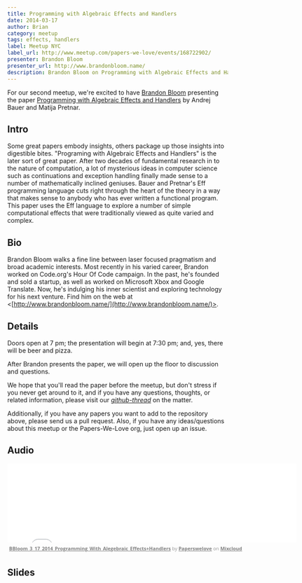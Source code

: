 ```yaml
---
title: Programming with Algebraic Effects and Handlers
date: 2014-03-17
author: Brian
category: meetup
tags: effects, handlers
label: Meetup NYC
label_url: http://www.meetup.com/papers-we-love/events/168722902/
presenter: Brandon Bloom
presenter_url: http://www.brandonbloom.name/
description: Brandon Bloom on Programming with Algebraic Effects and Handlers
---
```


For our second meetup, we're excited to have [Brandon Bloom](https://twitter.com/BrandonBloom) presenting the paper [Programming with Algebraic Effects and Handlers](https://github.com/papers-we-love/papers-we-love/blob/master/plt/programming-with-algebraic-effects-and-handlers.pdf?raw=true) by Andrej Bauer and Matija Pretnar.

## Intro

Some great papers embody insights, others package up those insights into digestible bites. "Programing with Algebraic Effects and Handlers" is the later sort of great paper. After two decades of fundamental research in to the nature of computation, a lot of mysterious ideas in computer science such as continuations and exception handling finally made sense to a number of mathematically inclined geniuses. Bauer and Pretnar's Eff programming language cuts right through the heart of the theory in a way that makes sense to anybody who has ever written a functional program. This paper uses the Eff language to explore a number of simple computational effects that were traditionally viewed as quite varied and complex.

## Bio

Brandon Bloom walks a fine line between laser focused pragmatism and broad academic interests. Most recently in his varied career, Brandon worked on Code.org's Hour Of Code campaign. In the past, he's founded and sold a startup, as well as worked on Microsoft Xbox and Google Translate. Now, he's indulging his inner scientist and exploring technology for his next venture. Find him on the web at <[http://www.brandonbloom.name/](http://www.brandonbloom.name/)>.

## Details

Doors open at 7 pm; the presentation will begin at 7:30 pm; and, yes, there will be beer and pizza. 

After Brandon presents the paper, we will open up the floor to discussion and questions.  

We hope that you'll read the paper before the meetup, but don't stress if you never get around to it, and if you have any questions, thoughts, or related information, please visit our [*github-thread*](https://github.com/papers-we-love/papers-we-love/issues/9) on the matter.

Additionally, if you have any papers you want to add to the repository above, please send us a pull request. Also, if you have any ideas/questions about this meetup or the Papers-We-Love org, just open up an issue.

## Audio

<iframe width="660" height="180" src="//www.mixcloud.com/widget/iframe/?feed=http%3A%2F%2Fwww.mixcloud.com%2Fpaperswelove%2Fbbloom_3_17_2014_programming_with_alegebraic_effectshandlers%2F&amp;embed_uuid=3e0ac7a7-bc06-4b5b-a904-983a2bef0ce6&amp;replace=0&amp;hide_cover=1&amp;embed_type=widget_standard&amp;hide_tracklist=1" frameborder="0"></iframe><div style="clear: both; height: 3px; width: 652px;"></div><p style="display: block; font-size: 11px; font-family: 'Open Sans', Helvetica, Arial, sans-serif; margin: 0px; padding: 3px 4px; color: rgb(153, 153, 153); width: 652px;"><a href="http://www.mixcloud.com/paperswelove/bbloom_3_17_2014_programming_with_alegebraic_effectshandlers/?utm_source=widget&amp;amp;utm_medium=web&amp;amp;utm_campaign=base_links&amp;amp;utm_term=resource_link" target="_blank" style="color:#808080; font-weight:bold;">BBloom_3_17_2014_Programming_With_Alegebraic_Effects+Handlers</a><span> by </span><a href="http://www.mixcloud.com/paperswelove/?utm_source=widget&amp;amp;utm_medium=web&amp;amp;utm_campaign=base_links&amp;amp;utm_term=profile_link" target="_blank" style="color:#808080; font-weight:bold;">Paperswelove</a><span> on </span><a href="http://www.mixcloud.com/?utm_source=widget&amp;utm_medium=web&amp;utm_campaign=base_links&amp;utm_term=homepage_link" target="_blank" style="color:#808080; font-weight:bold;"> Mixcloud</a></p><div style="clear: both; height: 3px; width: 652px;"></div>

## Slides

<script async class="speakerdeck-embed" data-id="1005d940ab440131ea7c0ec58324872e" data-ratio="1.33333333333333" src="//speakerdeck.com/assets/embed.js"></script>

